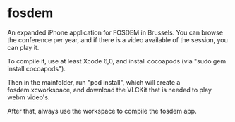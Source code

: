 fosdem
======

An expanded iPhone application for FOSDEM in Brussels. You can browse the conference per year, and if 
there is a video available of the session, you can play it. 

To compile it, use at least Xcode 6,0, and install cocoapods (via "sudo gem install cocoapods").

Then in the mainfolder, run "pod install", which will create a fosdem.xcworkspace, and download the 
VLCKit that is needed to play webm video's.

After that, always use the workspace to compile the fosdem app. 

